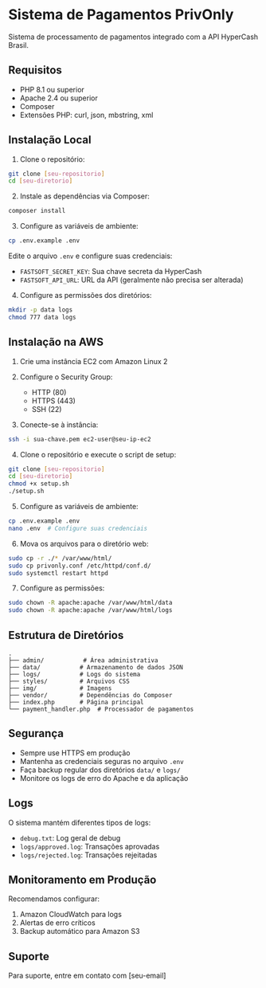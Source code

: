 # Sistema de Pagamentos PrivOnly

Sistema de processamento de pagamentos integrado com a API HyperCash Brasil.

## Requisitos

- PHP 8.1 ou superior
- Apache 2.4 ou superior
- Composer
- Extensões PHP: curl, json, mbstring, xml

## Instalação Local

1. Clone o repositório:
```bash
git clone [seu-repositorio]
cd [seu-diretorio]
```

2. Instale as dependências via Composer:
```bash
composer install
```

3. Configure as variáveis de ambiente:
```bash
cp .env.example .env
```
Edite o arquivo `.env` e configure suas credenciais:
- `FASTSOFT_SECRET_KEY`: Sua chave secreta da HyperCash
- `FASTSOFT_API_URL`: URL da API (geralmente não precisa ser alterada)

4. Configure as permissões dos diretórios:
```bash
mkdir -p data logs
chmod 777 data logs
```

## Instalação na AWS

1. Crie uma instância EC2 com Amazon Linux 2

2. Configure o Security Group:
   - HTTP (80)
   - HTTPS (443)
   - SSH (22)

3. Conecte-se à instância:
```bash
ssh -i sua-chave.pem ec2-user@seu-ip-ec2
```

4. Clone o repositório e execute o script de setup:
```bash
git clone [seu-repositorio]
cd [seu-diretorio]
chmod +x setup.sh
./setup.sh
```

5. Configure as variáveis de ambiente:
```bash
cp .env.example .env
nano .env  # Configure suas credenciais
```

6. Mova os arquivos para o diretório web:
```bash
sudo cp -r ./* /var/www/html/
sudo cp privonly.conf /etc/httpd/conf.d/
sudo systemctl restart httpd
```

7. Configure as permissões:
```bash
sudo chown -R apache:apache /var/www/html/data
sudo chown -R apache:apache /var/www/html/logs
```

## Estrutura de Diretórios

```
.
├── admin/           # Área administrativa
├── data/           # Armazenamento de dados JSON
├── logs/           # Logs do sistema
├── styles/         # Arquivos CSS
├── img/            # Imagens
├── vendor/         # Dependências do Composer
├── index.php       # Página principal
└── payment_handler.php  # Processador de pagamentos
```

## Segurança

- Sempre use HTTPS em produção
- Mantenha as credenciais seguras no arquivo `.env`
- Faça backup regular dos diretórios `data/` e `logs/`
- Monitore os logs de erro do Apache e da aplicação

## Logs

O sistema mantém diferentes tipos de logs:
- `debug.txt`: Log geral de debug
- `logs/approved.log`: Transações aprovadas
- `logs/rejected.log`: Transações rejeitadas

## Monitoramento em Produção

Recomendamos configurar:
1. Amazon CloudWatch para logs
2. Alertas de erro críticos
3. Backup automático para Amazon S3

## Suporte

Para suporte, entre em contato com [seu-email] 
